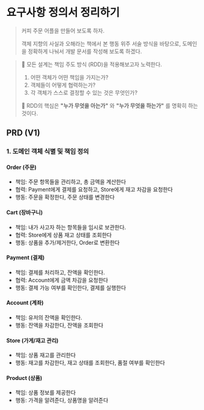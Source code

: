 # 요구사항 정의서 정리하기

> 커피 주문 어플을 만들어 보도록 하자.
> 
> 객체 지향의 사실과 오해라는 책에서 본 행동 위주 서술 방식을 바탕으로, 도메인을 정확하게 나눠서 개발 문서를 작성해 보도록 하겠다.

> 📌 모든 설계는 책임 주도 방식 (RDD)을 적용해보고자 노력한다.
> 
> 1. 어떤 객체가 어떤 책임을 가지는가? 
> 2. 객체들이 어떻게 협력하는가? 
> 3. 각 객체가 스스로 결정할 수 있는 것은 무엇인가?
> 
> 🌟 RDD의 핵심은 **"누가 무엇을 아는가"** 와 **"누가 무엇을 하는가"** 를 명확히 하는 것이다.

## PRD (V1)

### 1. 도메인 객체 식별 및 책임 정의
#### Order (주문)

- 책임: 주문 항목들을 관리하고, 총 금액을 계산한다
- 협력: Payment에게 결제를 요청하고, Store에게 재고 차감을 요청한다
- 행동: 주문을 확정한다, 주문 상태를 변경한다

#### Cart (장바구니)

- 책임: 내가 사고자 하는 항목들을 임시로 보관한다.
- 협력: Store에게 상품 재고 상태를 조회한다
- 행동: 상품을 추가/제거한다, Order로 변환한다

#### Payment (결제)

- 책임: 결제를 처리하고, 잔액을 확인한다.
- 협력: Account에게 금액 차감을 요청한다
- 행동: 결제 가능 여부를 확인한다, 결제를 실행한다

#### Account (계좌)

- 책임: 유저의 잔액을 확인한다.
- 행동: 잔액을 차감한다, 잔액을 조회한다

#### Store (가게/재고 관리)

- 책임: 상품 재고를 관리한다
- 행동: 재고를 차감한다, 재고 상태를 조회한다, 품절 여부를 확인한다

#### Product (상품)

- 책임: 상품 정보를 제공한다
- 행동: 가격을 알려준다, 상품명을 알려준다
